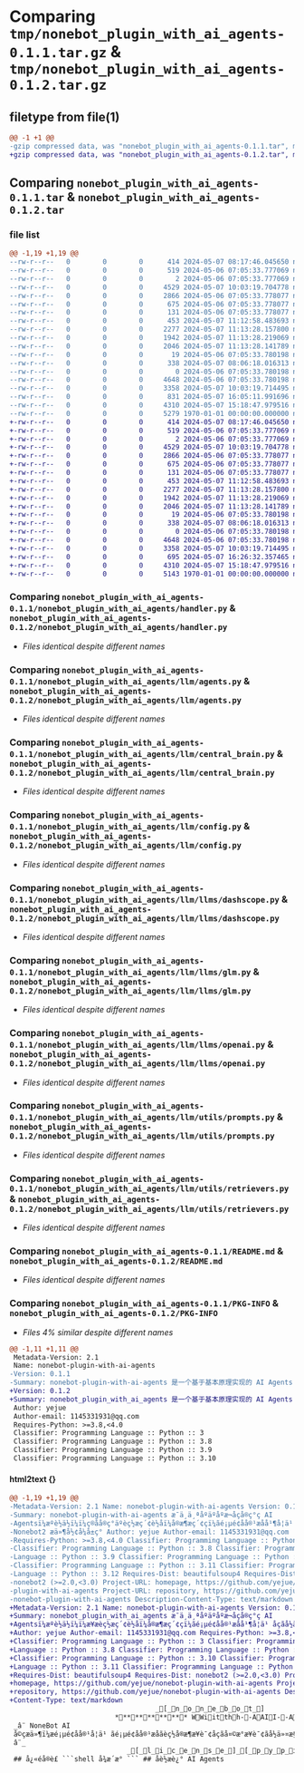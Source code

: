 # Comparing `tmp/nonebot_plugin_with_ai_agents-0.1.1.tar.gz` & `tmp/nonebot_plugin_with_ai_agents-0.1.2.tar.gz`

## filetype from file(1)

```diff
@@ -1 +1 @@
-gzip compressed data, was "nonebot_plugin_with_ai_agents-0.1.1.tar", max compression
+gzip compressed data, was "nonebot_plugin_with_ai_agents-0.1.2.tar", max compression
```

## Comparing `nonebot_plugin_with_ai_agents-0.1.1.tar` & `nonebot_plugin_with_ai_agents-0.1.2.tar`

### file list

```diff
@@ -1,19 +1,19 @@
--rw-r--r--   0        0        0      414 2024-05-07 08:17:46.045650 nonebot_plugin_with_ai_agents-0.1.1/nonebot_plugin_with_ai_agents/__init__.py
--rw-r--r--   0        0        0      519 2024-05-06 07:05:33.777069 nonebot_plugin_with_ai_agents-0.1.1/nonebot_plugin_with_ai_agents/handler.py
--rw-r--r--   0        0        0        2 2024-05-06 07:05:33.777069 nonebot_plugin_with_ai_agents-0.1.1/nonebot_plugin_with_ai_agents/llm/__init__.py
--rw-r--r--   0        0        0     4529 2024-05-07 10:03:19.704778 nonebot_plugin_with_ai_agents-0.1.1/nonebot_plugin_with_ai_agents/llm/agents.py
--rw-r--r--   0        0        0     2866 2024-05-06 07:05:33.778077 nonebot_plugin_with_ai_agents-0.1.1/nonebot_plugin_with_ai_agents/llm/central_brain.py
--rw-r--r--   0        0        0      675 2024-05-06 07:05:33.778077 nonebot_plugin_with_ai_agents-0.1.1/nonebot_plugin_with_ai_agents/llm/config.py
--rw-r--r--   0        0        0      131 2024-05-06 07:05:33.778077 nonebot_plugin_with_ai_agents-0.1.1/nonebot_plugin_with_ai_agents/llm/llms/__init__.py
--rw-r--r--   0        0        0      453 2024-05-07 11:12:58.483693 nonebot_plugin_with_ai_agents-0.1.1/nonebot_plugin_with_ai_agents/llm/llms/base.py
--rw-r--r--   0        0        0     2277 2024-05-07 11:13:28.157800 nonebot_plugin_with_ai_agents-0.1.1/nonebot_plugin_with_ai_agents/llm/llms/dashscope.py
--rw-r--r--   0        0        0     1942 2024-05-07 11:13:28.219069 nonebot_plugin_with_ai_agents-0.1.1/nonebot_plugin_with_ai_agents/llm/llms/glm.py
--rw-r--r--   0        0        0     2046 2024-05-07 11:13:28.141789 nonebot_plugin_with_ai_agents-0.1.1/nonebot_plugin_with_ai_agents/llm/llms/openai.py
--rw-r--r--   0        0        0       19 2024-05-06 07:05:33.780198 nonebot_plugin_with_ai_agents-0.1.1/nonebot_plugin_with_ai_agents/llm/mem_stores.py
--rw-r--r--   0        0        0      338 2024-05-07 08:06:18.016313 nonebot_plugin_with_ai_agents-0.1.1/nonebot_plugin_with_ai_agents/llm/services.py
--rw-r--r--   0        0        0        0 2024-05-06 07:05:33.780198 nonebot_plugin_with_ai_agents-0.1.1/nonebot_plugin_with_ai_agents/llm/utils/__init__.py
--rw-r--r--   0        0        0     4648 2024-05-06 07:05:33.780198 nonebot_plugin_with_ai_agents-0.1.1/nonebot_plugin_with_ai_agents/llm/utils/prompts.py
--rw-r--r--   0        0        0     3358 2024-05-07 10:03:19.714495 nonebot_plugin_with_ai_agents-0.1.1/nonebot_plugin_with_ai_agents/llm/utils/retrievers.py
--rw-r--r--   0        0        0      831 2024-05-07 16:05:11.991696 nonebot_plugin_with_ai_agents-0.1.1/pyproject.toml
--rw-r--r--   0        0        0     4310 2024-05-07 15:18:47.979516 nonebot_plugin_with_ai_agents-0.1.1/README.md
--rw-r--r--   0        0        0     5279 1970-01-01 00:00:00.000000 nonebot_plugin_with_ai_agents-0.1.1/PKG-INFO
+-rw-r--r--   0        0        0      414 2024-05-07 08:17:46.045650 nonebot_plugin_with_ai_agents-0.1.2/nonebot_plugin_with_ai_agents/__init__.py
+-rw-r--r--   0        0        0      519 2024-05-06 07:05:33.777069 nonebot_plugin_with_ai_agents-0.1.2/nonebot_plugin_with_ai_agents/handler.py
+-rw-r--r--   0        0        0        2 2024-05-06 07:05:33.777069 nonebot_plugin_with_ai_agents-0.1.2/nonebot_plugin_with_ai_agents/llm/__init__.py
+-rw-r--r--   0        0        0     4529 2024-05-07 10:03:19.704778 nonebot_plugin_with_ai_agents-0.1.2/nonebot_plugin_with_ai_agents/llm/agents.py
+-rw-r--r--   0        0        0     2866 2024-05-06 07:05:33.778077 nonebot_plugin_with_ai_agents-0.1.2/nonebot_plugin_with_ai_agents/llm/central_brain.py
+-rw-r--r--   0        0        0      675 2024-05-06 07:05:33.778077 nonebot_plugin_with_ai_agents-0.1.2/nonebot_plugin_with_ai_agents/llm/config.py
+-rw-r--r--   0        0        0      131 2024-05-06 07:05:33.778077 nonebot_plugin_with_ai_agents-0.1.2/nonebot_plugin_with_ai_agents/llm/llms/__init__.py
+-rw-r--r--   0        0        0      453 2024-05-07 11:12:58.483693 nonebot_plugin_with_ai_agents-0.1.2/nonebot_plugin_with_ai_agents/llm/llms/base.py
+-rw-r--r--   0        0        0     2277 2024-05-07 11:13:28.157800 nonebot_plugin_with_ai_agents-0.1.2/nonebot_plugin_with_ai_agents/llm/llms/dashscope.py
+-rw-r--r--   0        0        0     1942 2024-05-07 11:13:28.219069 nonebot_plugin_with_ai_agents-0.1.2/nonebot_plugin_with_ai_agents/llm/llms/glm.py
+-rw-r--r--   0        0        0     2046 2024-05-07 11:13:28.141789 nonebot_plugin_with_ai_agents-0.1.2/nonebot_plugin_with_ai_agents/llm/llms/openai.py
+-rw-r--r--   0        0        0       19 2024-05-06 07:05:33.780198 nonebot_plugin_with_ai_agents-0.1.2/nonebot_plugin_with_ai_agents/llm/mem_stores.py
+-rw-r--r--   0        0        0      338 2024-05-07 08:06:18.016313 nonebot_plugin_with_ai_agents-0.1.2/nonebot_plugin_with_ai_agents/llm/services.py
+-rw-r--r--   0        0        0        0 2024-05-06 07:05:33.780198 nonebot_plugin_with_ai_agents-0.1.2/nonebot_plugin_with_ai_agents/llm/utils/__init__.py
+-rw-r--r--   0        0        0     4648 2024-05-06 07:05:33.780198 nonebot_plugin_with_ai_agents-0.1.2/nonebot_plugin_with_ai_agents/llm/utils/prompts.py
+-rw-r--r--   0        0        0     3358 2024-05-07 10:03:19.714495 nonebot_plugin_with_ai_agents-0.1.2/nonebot_plugin_with_ai_agents/llm/utils/retrievers.py
+-rw-r--r--   0        0        0      695 2024-05-07 16:26:32.357465 nonebot_plugin_with_ai_agents-0.1.2/pyproject.toml
+-rw-r--r--   0        0        0     4310 2024-05-07 15:18:47.979516 nonebot_plugin_with_ai_agents-0.1.2/README.md
+-rw-r--r--   0        0        0     5143 1970-01-01 00:00:00.000000 nonebot_plugin_with_ai_agents-0.1.2/PKG-INFO
```

### Comparing `nonebot_plugin_with_ai_agents-0.1.1/nonebot_plugin_with_ai_agents/handler.py` & `nonebot_plugin_with_ai_agents-0.1.2/nonebot_plugin_with_ai_agents/handler.py`

 * *Files identical despite different names*

### Comparing `nonebot_plugin_with_ai_agents-0.1.1/nonebot_plugin_with_ai_agents/llm/agents.py` & `nonebot_plugin_with_ai_agents-0.1.2/nonebot_plugin_with_ai_agents/llm/agents.py`

 * *Files identical despite different names*

### Comparing `nonebot_plugin_with_ai_agents-0.1.1/nonebot_plugin_with_ai_agents/llm/central_brain.py` & `nonebot_plugin_with_ai_agents-0.1.2/nonebot_plugin_with_ai_agents/llm/central_brain.py`

 * *Files identical despite different names*

### Comparing `nonebot_plugin_with_ai_agents-0.1.1/nonebot_plugin_with_ai_agents/llm/config.py` & `nonebot_plugin_with_ai_agents-0.1.2/nonebot_plugin_with_ai_agents/llm/config.py`

 * *Files identical despite different names*

### Comparing `nonebot_plugin_with_ai_agents-0.1.1/nonebot_plugin_with_ai_agents/llm/llms/dashscope.py` & `nonebot_plugin_with_ai_agents-0.1.2/nonebot_plugin_with_ai_agents/llm/llms/dashscope.py`

 * *Files identical despite different names*

### Comparing `nonebot_plugin_with_ai_agents-0.1.1/nonebot_plugin_with_ai_agents/llm/llms/glm.py` & `nonebot_plugin_with_ai_agents-0.1.2/nonebot_plugin_with_ai_agents/llm/llms/glm.py`

 * *Files identical despite different names*

### Comparing `nonebot_plugin_with_ai_agents-0.1.1/nonebot_plugin_with_ai_agents/llm/llms/openai.py` & `nonebot_plugin_with_ai_agents-0.1.2/nonebot_plugin_with_ai_agents/llm/llms/openai.py`

 * *Files identical despite different names*

### Comparing `nonebot_plugin_with_ai_agents-0.1.1/nonebot_plugin_with_ai_agents/llm/utils/prompts.py` & `nonebot_plugin_with_ai_agents-0.1.2/nonebot_plugin_with_ai_agents/llm/utils/prompts.py`

 * *Files identical despite different names*

### Comparing `nonebot_plugin_with_ai_agents-0.1.1/nonebot_plugin_with_ai_agents/llm/utils/retrievers.py` & `nonebot_plugin_with_ai_agents-0.1.2/nonebot_plugin_with_ai_agents/llm/utils/retrievers.py`

 * *Files identical despite different names*

### Comparing `nonebot_plugin_with_ai_agents-0.1.1/README.md` & `nonebot_plugin_with_ai_agents-0.1.2/README.md`

 * *Files identical despite different names*

### Comparing `nonebot_plugin_with_ai_agents-0.1.1/PKG-INFO` & `nonebot_plugin_with_ai_agents-0.1.2/PKG-INFO`

 * *Files 4% similar despite different names*

```diff
@@ -1,11 +1,11 @@
 Metadata-Version: 2.1
 Name: nonebot-plugin-with-ai-agents
-Version: 0.1.1
-Summary: nonebot-plugin-with-ai-agents 是一个基于基本原理实现的 AI Agents（智能体），目前实现了联网搜索能力（实时搜索等）、页面内容提取并学习回答、命令执行（这个能力有一定的安全风险，毕竟初版所以暂时不打算解决）。这个模块现在以 Nonebot2 插件形式展现
+Version: 0.1.2
+Summary: nonebot_plugin_with_ai_agents 是一个基于基本原理实现的 AI Agents（智能体），拥有联网搜索能力（实时搜索等）、页面内容提取并学习回答、命令执行等功能
 Author: yejue
 Author-email: 1145331931@qq.com
 Requires-Python: >=3.8,<4.0
 Classifier: Programming Language :: Python :: 3
 Classifier: Programming Language :: Python :: 3.8
 Classifier: Programming Language :: Python :: 3.9
 Classifier: Programming Language :: Python :: 3.10
```

#### html2text {}

```diff
@@ -1,19 +1,19 @@
-Metadata-Version: 2.1 Name: nonebot-plugin-with-ai-agents Version: 0.1.1
-Summary: nonebot-plugin-with-ai-agents æ¯ä¸ä¸ªåºäºåºæ¬åçå®ç°ç AI
-Agentsï¼æºè½ä½ï¼ï¼ç®åå®ç°äºèç½æç´¢è½åï¼å®æ¶æç´¢ç­ï¼ãé¡µé¢åå®¹æåå¹¶å­¦ä¹ åç­ãå½ä»¤æ§è¡ï¼è¿ä¸ªè½åæä¸å®çå®å¨é£é©ï¼æ¯ç«åçæä»¥ææ¶ä¸æç®è§£å³ï¼ãè¿ä¸ªæ¨¡åç°å¨ä»¥
-Nonebot2 æä»¶å½¢å¼å±ç° Author: yejue Author-email: 1145331931@qq.com
-Requires-Python: >=3.8,<4.0 Classifier: Programming Language :: Python :: 3
-Classifier: Programming Language :: Python :: 3.8 Classifier: Programming
-Language :: Python :: 3.9 Classifier: Programming Language :: Python :: 3.10
-Classifier: Programming Language :: Python :: 3.11 Classifier: Programming
-Language :: Python :: 3.12 Requires-Dist: beautifulsoup4 Requires-Dist:
-nonebot2 (>=2.0,<3.0) Project-URL: homepage, https://github.com/yejue/nonebot-
-plugin-with-ai-agents Project-URL: repository, https://github.com/yejue/
-nonebot-plugin-with-ai-agents Description-Content-Type: text/markdown
+Metadata-Version: 2.1 Name: nonebot-plugin-with-ai-agents Version: 0.1.2
+Summary: nonebot_plugin_with_ai_agents æ¯ä¸ä¸ªåºäºåºæ¬åçå®ç°ç AI
+Agentsï¼æºè½ä½ï¼ï¼æ¥æèç½æç´¢è½åï¼å®æ¶æç´¢ç­ï¼ãé¡µé¢åå®¹æåå¹¶å­¦ä¹ åç­ãå½ä»¤æ§è¡ç­åè½
+Author: yejue Author-email: 1145331931@qq.com Requires-Python: >=3.8,<4.0
+Classifier: Programming Language :: Python :: 3 Classifier: Programming
+Language :: Python :: 3.8 Classifier: Programming Language :: Python :: 3.9
+Classifier: Programming Language :: Python :: 3.10 Classifier: Programming
+Language :: Python :: 3.11 Classifier: Programming Language :: Python :: 3.12
+Requires-Dist: beautifulsoup4 Requires-Dist: nonebot2 (>=2.0,<3.0) Project-URL:
+homepage, https://github.com/yejue/nonebot-plugin-with-ai-agents Project-URL:
+repository, https://github.com/yejue/nonebot-plugin-with-ai-agents Description-
+Content-Type: text/markdown
                                    _[_n_o_n_e_b_o_t_]
                          ************ WWiitthh--AAII--AAggeennttss ************
 _â¨ NoneBot AI
 å©çæä»¶ï¼æé¡µé¢åå®¹å­¦ä¹ ãé¡µé¢åå®¹æåãèç½å®æ¶æ¥è¯¢åç­ãå¤©æ°æ¥è¯¢ãå½ä»¤æ§è¡ç­åè½
 â¨_
                             _[_l_i_c_e_n_s_e_]_[_p_y_p_i_][python]
 ## å¿«éå®è£ ```shell å¾æ´æ° ``` ## åè½æè¿° AI Agents
```

